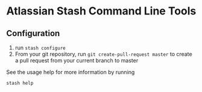 # Atlassian Stash Command Line Tools

## Configuration
1. run `stash configure`
3. From your git repository, run `git create-pull-request master` to create a pull request from your current branch to master

See the usage help for more information by running

    stash help

